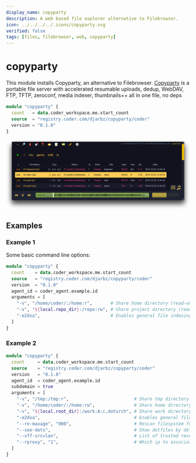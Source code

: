 ```yaml
---
display_name: copyparty
description: A web based file explorer alternative to Filebrowser.
icon: ../../../../.icons/copyparty.svg
verified: false
tags: [files, filebrowser, web, copyparty]
---
```


# copyparty

<!-- Describes what this module does -->

This module installs Copyparty, an alternative to Filebrowser.
[Copyparty](https://github.com/9001/copyparty) is a portable file server with accelerated resumable uploads, dedup, WebDAV, FTP, TFTP, zeroconf, media indexer, thumbnails++ all in one file, no deps

```tf
module "copyparty" {
  count   = data.coder_workspace.me.start_count
  source  = "registry.coder.com/djarbz/copyparty/coder"
  version = "0.1.0"
}
```

<!-- Add a screencast or screenshot here  put them in .images directory -->

![copyparty-browser-fs8](../../.images/copyparty_screenshot.png)

## Examples

### Example 1

Some basic command line options:

```tf
module "copyparty" {
  count    = data.coder_workspace.me.start_count
  source   = "registry.coder.com/djarbz/copyparty/coder"
  version  = "0.1.0"
  agent_id = coder_agent.example.id
  arguments = [
    "-v", "/home/coder/:/home:r",       # Share home directory (read-only)
    "-v", "${local.repo_dir}:/repo:rw", # Share project directory (read-write)
    "-e2dsa",                           # Enables general file indexing"
  ]
}
```

### Example 2

```tf
module "copyparty" {
  count     = data.coder_workspace.me.start_count
  source    = "registry.coder.com/djarbz/copyparty/coder"
  version   = "0.1.0"
  agent_id  = coder_agent.example.id
  subdomain = true
  arguments = [
    "-v", "/tmp:/tmp:r",                         # Share tmp directory (read-only)
    "-v", "/home/coder/:/home:rw",               # Share home directory (read-write)
    "-v", "${local.root_dir}:/work:A:c,dotsrch", # Share work directory (All Perms)
    "-e2dsa",                                    # Enables general file indexing"
    "--re-maxage", "900",                        # Rescan filesystem for changes every SEC
    "--see-dots",                                # Show dotfiles by default if user has correct permissions on volume
    "--xff-src=lan",                             # List of trusted reverse-proxy CIDRs (comma-separated) or `lan` for private IPs.
    "--rproxy", "1",                             # Which ip to associate clients with, index of X-FWD IP.
  ]
}
```
